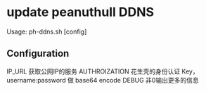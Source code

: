 update peanuthull DDNS
======================

 Usage:
     ph-ddns.sh [config]

Configuration
-------------
IP_URL 获取公网IP的服务
AUTHROIZATION 花生壳的身份认证 Key，username:password 做 base64 encode
DEBUG 非0输出更多的信息
